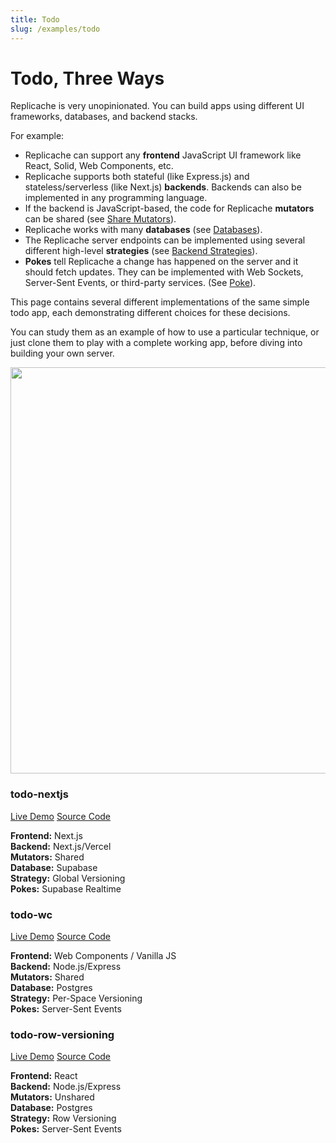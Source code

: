 ```yaml
---
title: Todo
slug: /examples/todo
---
```


# Todo, Three Ways

Replicache is very unopinionated. You can build apps using different UI frameworks, databases, and backend stacks.

For example:

- Replicache can support any **frontend** JavaScript UI framework like React, Solid, Web Components, etc.
- Replicache supports both stateful (like Express.js) and stateless/serverless (like Next.js) **backends**. Backends can also be implemented in any programming language.
- If the backend is JavaScript-based, the code for Replicache **mutators** can be shared (see [Share Mutators](/howto/share-mutators)).
- Replicache works with many **databases** (see [Databases](/byob/remote-database)).
- The Replicache server endpoints can be implemented using several different high-level **strategies** (see [Backend Strategies](/strategies/overview)).
- **Pokes** tell Replicache a change has happened on the server and it should fetch updates. They can be implemented with Web Sockets, Server-Sent Events, or third-party services. (See [Poke](/byob/poke)).

This page contains several different implementations of the same simple todo app, each demonstrating different choices for these decisions.

You can study them as an example of how to use a particular technique, or just clone them to play with a complete working app, before diving into building your own server.

<p>
  <img src="/img/setup/todo.webp" width="650"/>
</p>

<div style={{float:"left", width:"50%", marginTop: '2.5em', boxSizing:'border-box'}}>
  <h3>todo-nextjs</h3>
  <div style={{marginBottom: '1em'}}>
    <a style={{marginRight:'2ex'}} href="https://replicache-todo.vercel.app">Live Demo</a>
    <a href="https://github.com/rocicorp/todo-nextjs">Source Code</a>
  </div>
  <p>
    <b>Frontend:</b> Next.js<br/>
    <b>Backend:</b> Next.js/Vercel<br/>
    <b>Mutators:</b> Shared<br/>
    <b>Database:</b> Supabase<br/>
    <b>Strategy:</b> Global Versioning<br/>
    <b>Pokes:</b> Supabase Realtime
  </p>
</div>

<div style={{float:"left", width:"50%", paddingLeft:'2ex', marginTop: '2em', boxSizing:'border-box'}}>
  <h3>todo-wc</h3>
  <div style={{marginBottom: '1em'}}>
    <a style={{marginRight:'2ex'}} href="https://todo-wc.onrender.com/">Live Demo</a>
    <a href="https://github.com/rocicorp/todo-wc">Source Code</a>
  </div>
  <p>
    <b>Frontend:</b> Web Components / Vanilla JS<br/>
    <b>Backend:</b> Node.js/Express<br/>
    <b>Mutators:</b> Shared<br/>
    <b>Database:</b> Postgres<br/>
    <b>Strategy:</b> Per-Space Versioning<br/>
    <b>Pokes:</b> Server-Sent Events
  </p>
</div>

<div style={{float:"left", clear:"left", width:"50%", marginTop: '2.5em', boxSizing:'border-box'}}>
  <h3>todo-row-versioning</h3>
  <div style={{marginBottom: '1em'}}>
    <a style={{marginRight:'2ex'}} href="https://todo-row-versioning.onrender.com/">Live Demo</a>
    <a href="https://github.com/rocicorp/todo-row-versioning">Source Code</a>
  </div>
  <p>
    <b>Frontend:</b> React<br/>
    <b>Backend:</b> Node.js/Express<br/>
    <b>Mutators:</b> Unshared<br/>
    <b>Database:</b> Postgres<br/>
    <b>Strategy:</b> Row Versioning<br/>
    <b>Pokes:</b> Server-Sent Events
  </p>
</div>

